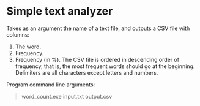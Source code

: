 Simple text analyzer
====================

Takes as an argument the name of a text file, and outputs a CSV file with columns:

1. The word.
2. Frequency.
3. Frequency (in %). The CSV file is ordered in descending order of frequency, that is, the most frequent words should go at the beginning. Delimiters are all characters except letters and numbers.

Program command line arguments:

> word_count.exe input.txt output.csv
